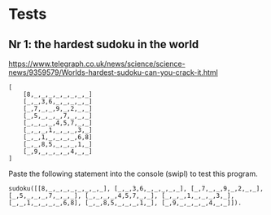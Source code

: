 # Tests

## Nr 1: the hardest sudoku in the world

https://www.telegraph.co.uk/news/science/science-news/9359579/Worlds-hardest-sudoku-can-you-crack-it.html

```
[
    [8,_,_,_,_,_,_,_,_]
    [_,_,3,6,_,_,_,_,_]
    [_,7,_,_,9,_,2,_,_]
    [_,5,_,_,_,7,_,_,_]
    [_,_,_,_,4,5,7,_,_]
    [_,_,_,1,_,_,_,3,_]
    [_,_,1,_,_,_,_,6,8]
    [_,_,8,5,_,_,_,1,_]
    [_,9,_,_,_,_,4,_,_]
]
```


Paste the following statement into the console (swipl) to test this program.

```
sudoku([[8,_,_,_,_,_,_,_,_], [_,_,3,6,_,_,_,_,_], [_,7,_,_,9,_,2,_,_], [_,5,_,_,_,7,_,_,_], [_,_,_,_,4,5,7,_,_], [_,_,_,1,_,_,_,3,_], [_,_,1,_,_,_,_,6,8], [_,_,8,5,_,_,_,1,_], [_,9,_,_,_,_,4,_,_]]).
```
